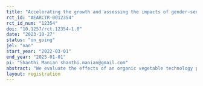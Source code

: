 ```yaml
---
title: "Accelerating the growth and assessing the impacts of gender-sensitive and technology enhanced organic vegetable production in the province of Laguna"
rct_id: "AEARCTR-0012354"
rct_id_num: "12354"
doi: "10.1257/rct.12354-1.0"
date: "2023-10-27"
status: "on_going"
jel: "nan"
start_year: "2022-03-01"
end_year: "2025-01-01"
pi: "Shanthi Manian shanthi.manian@gmail.com"
abstract: "We evaluate the effects of an organic vegetable technology promotion program on farm household wellbeing in the Philippines. Our study site is in the province of Laguna where there are a significant number of vegetable farmers working in small to medium-sized land areas. Recent organic vegetable technologies developed by the Philippine Council for Agriculture, Aquatic and Natural Resources Research and Development will be marketed to vegetable growers. To determine the potential effect of adoption of these organic vegetable technologies, we conduct a randomized controlled trial on a set of potential farmers that may use the technology to switch from inorganic to organic farming. In addition, we explore whether women's status in the household influences adoption or treatment effects of the technology."
layout: registration
---
```


